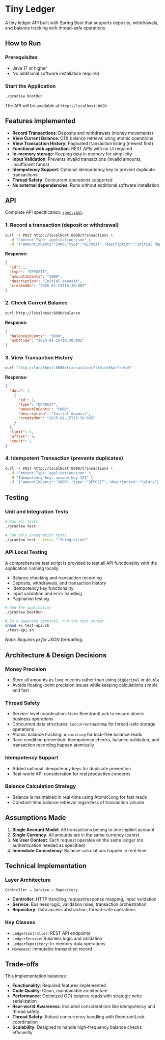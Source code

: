 # Tiny Ledger

A tiny ledger API built with Spring Boot that supports deposits, withdrawals, and balance tracking with thread-safe operations.

## How to Run

### Prerequisites
- Java 17 or higher
- No additional software installation required

### Start the Application
```bash
./gradlew bootRun
```

The API will be available at `http://localhost:8080`

## Features implemented

- **Record Transactions**: Deposits and withdrawals (money movements)
- **View Current Balance**: O(1) balance retrieval using atomic operations
- **View Transaction History**: Paginated transaction listing (newest first)
- **Functional web application**: REST APIs with no UI required
- **In-memory storage**: Keeping data in memory for simplicity
- **Input Validation**: Prevents invalid transactions (invalid amounts, insufficient funds)
- **Idempotency Support**: Optional idempotency key to prevent duplicate transactions
- **Thread Safety**: Concurrent operations supported
- **No external dependencies**: Runs without additional software installation

## API 
Complete API specification: [`spec.yaml`](src/main/resources/static/spec.yaml).

### 1. Record a transaction (deposit or withdrawal)
```bash
curl -X POST http://localhost:8080/transactions \
  -H "Content-Type: application/json" \
  -d '{"amountInCents":5000,"type":"DEPOSIT","description":"Initial deposit"}'
```

**Response:**
```json
{
  "id": 1,
  "type": "DEPOSIT",
  "amountInCents": "5000",
  "description": "Initial deposit",
  "createdOn": "2025-01-15T10:30:00Z"
}
```

### 2. Check Current Balance
```bash
curl http://localhost:8080/balance
```

**Response:**
```json
{
  "balanceInCents": "5000",
  "asOfTime": "2025-01-15T10:30:00Z"
}
```

### 3. View Transaction History
```bash
curl "http://localhost:8080/transactions?limit=5&offset=0"
```

**Response:**
```json
{
  "data": [
    {
      "id": 1,
      "type": "DEPOSIT",
      "amountInCents": "5000",
      "description": "Initial deposit",
      "createdOn": "2025-01-15T10:30:00Z"
    }
  ],
  "limit": 5,
  "offset": 0,
  "count": 1
}
```

### 4. Idempotent Transaction (prevents duplicates)
```bash
curl -X POST http://localhost:8080/transactions \
  -H "Content-Type: application/json" \
  -H "Idempotency-Key: unique-key-123" \
  -d '{"amountInCents":"2000","type":"DEPOSIT","description":"Salary"}'
```

## Testing
### Unit and Integration Tests
```bash
# Run all tests
./gradlew test

# Run only integration tests
./gradlew test --tests "*Integration*"
```

### API Local Testing
A comprehensive test script is provided to test all API functionality with the application running locally:
- Balance checking and transaction recording
- Deposits, withdrawals, and transaction history
- Idempotency key functionality
- Input validation and error handling
- Pagination testing

```bash
# Run the application
./gradlew bootRun

# In a separate terminal, run the test script
chmod +x test-api.sh
./test-api.sh
```
_Note: Requires jq for JSON formatting._

## Architecture & Design Decisions

### Money Precision
- Store all amounts as `long` in cents rather than using `BigDecimal` or `double`
- Avoids floating-point precision issues while keeping calculations simple and fast

### Thread Safety
- Service-level coordination: Uses ReentrantLock to ensure atomic business operations
- Concurrent data structures: `ConcurrentHashMap` for thread-safe storage operations
- Atomic balance tracking: `AtomicLong` for lock-free balance reads 
- Race condition prevention: Idempotency checks, balance validation, and transaction recording happen atomically

### Idempotency Support
- Added optional idempotency keys for duplicate prevention
- Real-world API consideration for real production concerns

### Balance Calculation Strategy
- Balance is maintained in real-time using AtomicLong for fast reads 
- Constant-time balance retrieval regardless of transaction volume

## Assumptions Made

1. **Single Account Model**: All transactions belong to one implicit account
2. **Single Currency**: All amounts are in the same currency (cents)
3. **No User Context**: Each request operates on the same ledger (no authentication needed as specified)
4. **Immediate Consistency**: Balance calculations happen in real-time

## Technical Implementation

### Layer Architecture
```
Controller → Service → Repository
```

- **Controller**: HTTP handling, request/response mapping, input validation
- **Service**: Business logic, validation rules, transaction orchestration
- **Repository**: Data access abstraction, thread-safe operations

### Key Classes
- `LedgerController`: REST API endpoints
- `LedgerService`: Business logic and validation
- `LedgerRepository`: In-memory data operations
- `Movement`: Immutable transaction record

## Trade-offs

This implementation balances:
- **Functionality**: Required features implemented
- **Code Quality**: Clean, maintainable architecture
- **Performance**: Optimized O(1) balance reads with strategic write serialization
- **Real-world Awareness**: Included considerations like idempotency and thread safety 
- **Thread Safety**: Robust concurrency handling with ReentrantLock coordination 
- **Scalability**: Designed to handle high-frequency balance checks efficiently
